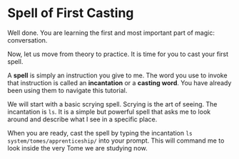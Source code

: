 # Spell of First Casting

Well done. You are learning the first and most important part of magic: conversation.

Now, let us move from theory to practice. It is time for you to cast your first spell.

A **spell** is simply an instruction you give to me. The word you use to invoke that instruction is called an **incantation** or a **casting word**. You have already been using them to navigate this tutorial.

We will start with a basic scrying spell. Scrying is the art of seeing. The incantation is `ls`. It is a simple but powerful spell that asks me to look around and describe what I see in a specific place.

When you are ready, cast the spell by typing the incantation `ls system/tomes/apprenticeship/` into your prompt. This will command me to look inside the very Tome we are studying now.
